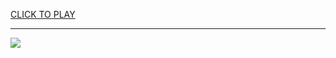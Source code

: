 
<a href="https://premium76.site?title=track_and_field_unblocked_games&ref=13M">CLICK TO PLAY</a></h3>
<hr>

<a href="https://premium76.site?title=track_and_field_unblocked_games&ref=13M"><img src="https://clearcache.store/games.png"></a>


